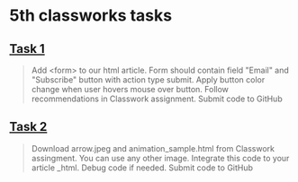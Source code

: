 # 5th classworks tasks

## [Task 1](https://github.com/OrakomoRi/_html_workshop/commit/df7420af488a1c88431474d0113e475fc5335be3)
> Add \<form> to our html article. Form should contain field "Email" and "Subscribe" button with action type submit. Apply button color change when user hovers mouse over button. Follow recommendations in Classwork assignment. Submit code to GitHub

## [Task 2](https://github.com/OrakomoRi/_html_workshop/commit/9aefadc8b52b10a8822bb4b2bbb3d4a6cfe67d83)
> Download arrow.jpeg and animation_sample.html from Classwork assingment. You can use any other image. Integrate this code to your article _html. Debug code if needed. Submit code to GitHub
